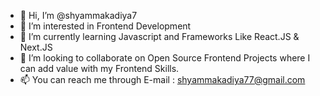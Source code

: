 - 👋 Hi, I’m @shyammakadiya7
- 👀 I’m interested in Frontend Development
- 🌱 I’m currently learning Javascript and Frameworks Like React.JS & Next.JS
- 💞️ I’m looking to collaborate on Open Source Frontend Projects where I can add value with my Frontend Skills.
- 📫 You can reach me through E-mail : shyammakadiya77@gmail.com

<!---
shyammakadiya7/shyammakadiya7 is a ✨ special ✨ repository because its `README.md` (this file) appears on your GitHub profile.
You can click the Preview link to take a look at your changes.
--->
